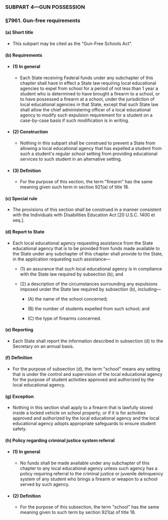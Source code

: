 ### SUBPART 4—GUN POSSESSION

### §7961. Gun-free requirements
#### (a) Short title
* This subpart may be cited as the "Gun-Free Schools Act".

#### (b) Requirements
* #### (1) In general
  * Each State receiving Federal funds under any subchapter of this chapter shall have in effect a State law requiring local educational agencies to expel from school for a period of not less than 1 year a student who is determined to have brought a firearm to a school, or to have possessed a firearm at a school, under the jurisdiction of local educational agencies in that State, except that such State law shall allow the chief administering officer of a local educational agency to modify such expulsion requirement for a student on a case-by-case basis if such modification is in writing.

* #### (2) Construction
  * Nothing in this subpart shall be construed to prevent a State from allowing a local educational agency that has expelled a student from such a student's regular school setting from providing educational services to such student in an alternative setting.

* #### (3) Definition
  * For the purpose of this section, the term "firearm" has the same meaning given such term in section 921(a) of title 18.

#### (c) Special rule
* The provisions of this section shall be construed in a manner consistent with the Individuals with Disabilities Education Act [20 U.S.C. 1400 et seq.].

#### (d) Report to State
* Each local educational agency requesting assistance from the State educational agency that is to be provided from funds made available to the State under any subchapter of this chapter shall provide to the State, in the application requesting such assistance—

  * (1) an assurance that such local educational agency is in compliance with the State law required by subsection (b); and

  * (2) a description of the circumstances surrounding any expulsions imposed under the State law required by subsection (b), including—

    * (A) the name of the school concerned;

    * (B) the number of students expelled from such school; and

    * (C) the type of firearms concerned.

#### (e) Reporting
* Each State shall report the information described in subsection (d) to the Secretary on an annual basis.

#### (f) Definition
* For the purpose of subsection (d), the term "school" means any setting that is under the control and supervision of the local educational agency for the purpose of student activities approved and authorized by the local educational agency.

#### (g) Exception
* Nothing in this section shall apply to a firearm that is lawfully stored inside a locked vehicle on school property, or if it is for activities approved and authorized by the local educational agency and the local educational agency adopts appropriate safeguards to ensure student safety.

#### (h) Policy regarding criminal justice system referral
* #### (1) In general
  * No funds shall be made available under any subchapter of this chapter to any local educational agency unless such agency has a policy requiring referral to the criminal justice or juvenile delinquency system of any student who brings a firearm or weapon to a school served by such agency.

* #### (2) Definition
  * For the purpose of this subsection, the term "school" has the same meaning given to such term by section 921(a) of title 18.
